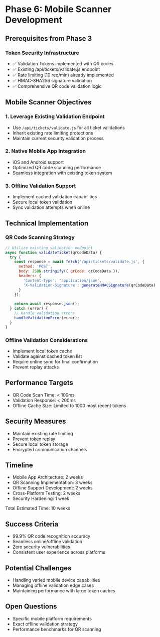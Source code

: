 # Phase 6: Mobile Scanner Development

## Prerequisites from Phase 3

### Token Security Infrastructure
- ✅ Validation Tokens implemented with QR codes
- ✅ Existing /api/tickets/validate.js endpoint
- ✅ Rate limiting (10 req/min) already implemented
- ✅ HMAC-SHA256 signature validation
- ✅ Comprehensive QR code validation logic

## Mobile Scanner Objectives

### 1. Leverage Existing Validation Endpoint
- Use `/api/tickets/validate.js` for all ticket validations
- Inherit existing rate limiting protections
- Maintain current security validation process

### 2. Native Mobile App Integration
- iOS and Android support
- Optimized QR code scanning performance
- Seamless integration with existing token system

### 3. Offline Validation Support
- Implement cached validation capabilities
- Secure local token validation
- Sync validation attempts when online

## Technical Implementation

### QR Code Scanning Strategy
```javascript
// Utilize existing validation endpoint
async function validateTicket(qrCodeData) {
  try {
    const response = await fetch('/api/tickets/validate.js', {
      method: 'POST',
      body: JSON.stringify({ qrCode: qrCodeData }),
      headers: {
        'Content-Type': 'application/json',
        'X-Validation-Signature': generateHMACSignature(qrCodeData)
      }
    });
    
    return await response.json();
  } catch (error) {
    // Handle validation errors
    handleValidationError(error);
  }
}
```

### Offline Validation Considerations
- Implement local token cache
- Validate against cached token list
- Require online sync for final confirmation
- Prevent replay attacks

## Performance Targets
- QR Code Scan Time: < 100ms
- Validation Response: < 200ms
- Offline Cache Size: Limited to 1000 most recent tokens

## Security Measures
- Maintain existing rate limiting
- Prevent token replay
- Secure local token storage
- Encrypted communication channels

## Timeline
- Mobile App Architecture: 2 weeks
- QR Scanning Implementation: 3 weeks
- Offline Support Development: 2 weeks
- Cross-Platform Testing: 2 weeks
- Security Hardening: 1 week

Total Estimated Time: 10 weeks

## Success Criteria
- 99.9% QR code recognition accuracy
- Seamless online/offline validation
- Zero security vulnerabilities
- Consistent user experience across platforms

## Potential Challenges
- Handling varied mobile device capabilities
- Managing offline validation edge cases
- Maintaining performance with large token caches

## Open Questions
- Specific mobile platform requirements
- Exact offline validation strategy
- Performance benchmarks for QR scanning